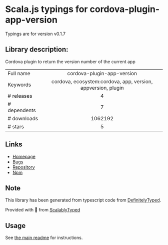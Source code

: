 
# Scala.js typings for cordova-plugin-app-version

Typings are for version v0.1.7

## Library description:
Cordova plugin to return the version number of the current app

|                    |                 |
| ------------------ | :-------------: |
| Full name          | cordova-plugin-app-version |
| Keywords           | cordova, ecosystem:cordova, app, version, appversion, plugin |
| # releases         | 4 |
| # dependents       | 7 |
| # downloads        | 1062192 |
| # stars            | 5 |

## Links
- [Homepage](https://github.com/sampart/cordova-plugin-app-version#readme)
- [Bugs](https://github.com/sampart/cordova-plugin-app-version/issues)
- [Repository](https://github.com/sampart/cordova-plugin-app-version)
- [Npm](https://www.npmjs.com/package/cordova-plugin-app-version)
    


## Note
This library has been generated from typescript code from [DefinitelyTyped](https://definitelytyped.org).

Provided with :purple_heart: from [ScalablyTyped](https://github.com/oyvindberg/ScalablyTyped)

## Usage
See [the main readme](../../readme.md) for instructions.


